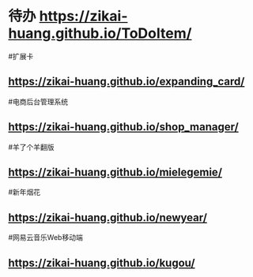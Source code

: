 # 待办 https://zikai-huang.github.io/ToDoItem/
#扩展卡
## https://zikai-huang.github.io/expanding_card/
#电商后台管理系统
## https://zikai-huang.github.io/shop_manager/
#羊了个羊翻版
## https://zikai-huang.github.io/mielegemie/
#新年烟花
## https://zikai-huang.github.io/newyear/
#网易云音乐Web移动端
## https://zikai-huang.github.io/kugou/
